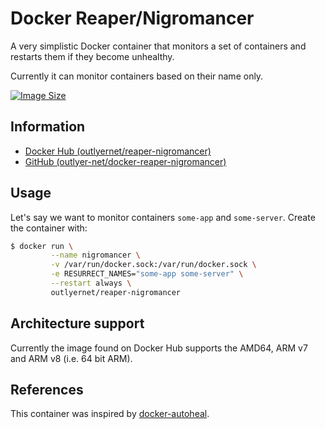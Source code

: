 # Docker Reaper/Nigromancer

A very simplistic Docker container that monitors a set of containers and restarts them if they become unhealthy.

Currently it can monitor containers based on their name only.

[![Image Size](https://images.microbadger.com/badges/image/outlyernet/reaper-nigromancer.svg)][microbadger]

## Information

* [Docker Hub (outlyernet/reaper-nigromancer)][dockerhub]
* [GitHub (outlyer-net/docker-reaper-nigromancer)][github]

## Usage

Let's say we want to monitor containers `some-app` and `some-server`. Create the container with:

   ```bash
   $ docker run \
            --name nigromancer \
            -v /var/run/docker.sock:/var/run/docker.sock \
            -e RESURRECT_NAMES="some-app some-server" \
            --restart always \
            outlyernet/reaper-nigromancer
   ```

## Architecture support

Currently the image found on Docker Hub supports the AMD64, ARM v7 and ARM v8 (i.e. 64 bit ARM).

## References

This container was inspired by [docker-autoheal].

[microbadger]: https://microbadger.com/images/outlyernet/reaper-nigromancer
[docker-autoheal]: https://github.com/willfarrell/docker-autoheal
[dockerhub]: https://hub.docker.com/r/outlyernet/reaper-nigromancer/
[github]: https://github.com/outlyer-net/docker-reaper-nigromancer
